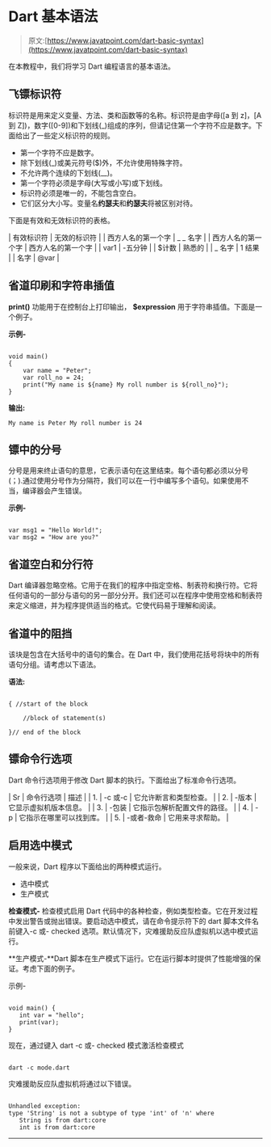 # Dart 基本语法

> 原文:[https://www.javatpoint.com/dart-basic-syntax](https://www.javatpoint.com/dart-basic-syntax)

在本教程中，我们将学习 Dart 编程语言的基本语法。

## 飞镖标识符

标识符是用来定义变量、方法、类和函数等的名称。标识符是由字母([a 到 z]，[A 到 Z])，数字([0-9])和下划线(_)组成的序列，但请记住第一个字符不应是数字。下面给出了一些定义标识符的规则。

*   第一个字符不应是数字。
*   除下划线(_)或美元符号($)外，不允许使用特殊字符。
*   不允许两个连续的下划线(__)。
*   第一个字符必须是字母(大写或小写)或下划线。
*   标识符必须是唯一的，不能包含空白。
*   它们区分大小写。变量名**约瑟夫**和**约瑟夫**将被区别对待。

下面是有效和无效标识符的表格。

| 有效标识符 | 无效的标识符 |
| 西方人名的第一个字 | _ _ 名字 |
| 西方人名的第一个字 | 西方人名的第一个字 |
| var1 | -五分钟 |
| $计数 | 熟悉的 |
| _ 名字 | 1 结果 |
| 名字 | @var |

## 省道印刷和字符串插值

**print()** 功能用于在控制台上打印输出， **$expression** 用于字符串插值。下面是一个例子。

**示例-**

```

void main()
{
	var name = "Peter";
	var roll_no = 24;
	print("My name is ${name} My roll number is ${roll_no}");
}

```

**输出:**

```
My name is Peter My roll number is 24

```

## 镖中的分号

分号是用来终止语句的意思，它表示语句在这里结束。每个语句都必须以分号(；).通过使用分号作为分隔符，我们可以在一行中编写多个语句。如果使用不当，编译器会产生错误。

**示例-**

```

var msg1 = "Hello World!";
var msg2 = "How are you?"

```

## 省道空白和分行符

Dart 编译器忽略空格。它用于在我们的程序中指定空格、制表符和换行符。它将任何语句的一部分与语句的另一部分分开。我们还可以在程序中使用空格和制表符来定义缩进，并为程序提供适当的格式。它使代码易于理解和阅读。

## 省道中的阻挡

该块是包含在大括号中的语句的集合。在 Dart 中，我们使用花括号将块中的所有语句分组。请考虑以下语法。

**语法:**

```

{ //start of the block 

	//block of statement(s)

}// end of the block

```

## 镖命令行选项

Dart 命令行选项用于修改 Dart 脚本的执行。下面给出了标准命令行选项。

| Sr | 命令行选项 | 描述 |
| 1. | -c 或-c | 它允许断言和类型检查。 |
| 2. | -版本 | 它显示虚拟机版本信息。 |
| 3. | -包装<path></path> | 它指示包解析配置文件的路径。 |
| 4. | -p<path></path> | 它指示在哪里可以找到库。 |
| 5. | -或者-救命 | 它用来寻求帮助。 |

## 启用选中模式

一般来说，Dart 程序以下面给出的两种模式运行。

*   选中模式
*   生产模式

**检查模式-** 检查模式启用 Dart 代码中的各种检查，例如类型检查。它在开发过程中发出警告或抛出错误。要启动选中模式，请在命令提示符下的 dart 脚本文件名前键入-c 或- checked 选项。默认情况下，灾难援助反应队虚拟机以选中模式运行。

**生产模式-**Dart 脚本在生产模式下运行。它在运行脚本时提供了性能增强的保证。考虑下面的例子。

示例-

```

void main() { 
   int var = "hello"; 
   print(var); 
}

```

现在，通过键入 dart -c 或- checked 模式激活检查模式

```

dart -c mode.dart

```

灾难援助反应队虚拟机将通过以下错误。

```

Unhandled exception: 
type 'String' is not a subtype of type 'int' of 'n' where 
   String is from dart:core 
   int is from dart:core 

```

* * *